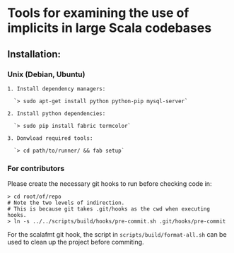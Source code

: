 # Tools for examining the use of implicits in large Scala codebases

## Installation:

### Unix (Debian, Ubuntu)

    1. Install dependency managers:

      `> sudo apt-get install python python-pip mysql-server`

    2. Install python dependencies:

      `> sudo pip install fabric termcolor`

    3. Donwload required tools:

      `> cd path/to/runner/ && fab setup`

### For contributors

Please create the necessary git hooks to run before checking code in:

 ```
 > cd root/of/repo
 # Note the two levels of indirection.
 # This is because git takes .git/hooks as the cwd when executing hooks.
 > ln -s ../../scripts/build/hooks/pre-commit.sh .git/hooks/pre-commit
 ```

For the scalafmt git hook, the script in `scripts/build/format-all.sh` can be used to clean up the project before commiting.




